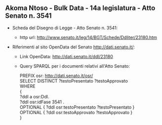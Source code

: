## Akoma Ntoso - Bulk Data - 14a legislatura - Atto Senato n. 3541 ##

* Scheda del Disegno di Legge - Atto Senato n. 3541:
	* http url: http://www.senato.it/leg/14/BGT/Schede/Ddliter/23180.htm

* Riferimenti al sito OpenData del Senato http://dati.senato.it/:
	* Link OpenData: http://dati.senato.it/ddl/23180
	* Query SPARQL per i documenti relativi all'Atto Senato:

        PREFIX osr: <http://dati.senato.it/osr/>  
		SELECT DISTINCT ?testoPresentato ?testoApprovato  
		WHERE  
		{  
		    ?ddl a osr:Ddl.  
		    ?ddl osr:idFase 3541 .  
		    OPTIONAL { ?ddl osr:testoPresentato ?testoPresentato }  
		    OPTIONAL { ?ddl osr:testoApprovato ?testoApprovato }  
		}
		